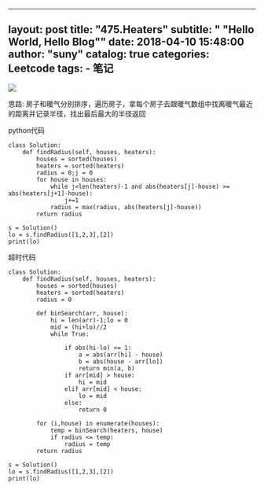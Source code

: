 
---
layout:     post
title:      "475.Heaters"
subtitle:   " \"Hello World, Hello Blog\""
date:       2018-04-10 15:48:00
author:     "suny"
catalog: true
categories: Leetcode
tags:
    - 笔记
---
<img src="/img/Headers.jpg"/>

思路: 房子和暖气分别排序，遍历房子，拿每个房子去跟暖气数组中找离暖气最近的距离并记录半径，找出最后最大的半径返回

python代码
	
	class Solution:
	    def findRadius(self, houses, heaters):
	        houses = sorted(houses)
	        heaters = sorted(heaters)
	        radius = 0;j = 0
	        for house in houses:
	            while j<len(heaters)-1 and abs(heaters[j]-house) >= abs(heaters[j+1]-house):
	                j+=1
	            radius = max(radius, abs(heaters[j]-house))
	        return radius
	            
	s = Solution()
	lo = s.findRadius([1,2,3],[2])
	print(lo)


超时代码

	class Solution:
	    def findRadius(self, houses, heaters):
	        houses = sorted(houses)
	        heaters = sorted(heaters)
	        radius = 0
	        
	        def binSearch(arr, house):
	            hi = len(arr)-1;lo = 0
	            mid = (hi+lo)//2
	            while True:
	                
	                if abs(hi-lo) <= 1:
	                    a = abs(arr[hi] - house)
	                    b = abs(house - arr[lo])
	                    return min(a, b)
	                if arr[mid] > house:
	                    hi = mid
	                elif arr[mid] < house:
	                    lo = mid
	                else:
	                    return 0
	
	        for (i,house) in enumerate(houses):
	            temp = binSearch(heaters, house)
	            if radius <= temp:
	                radius = temp
	        return radius
	            
	s = Solution()
	lo = s.findRadius([1,2,3],[2])
	print(lo)



	
	

